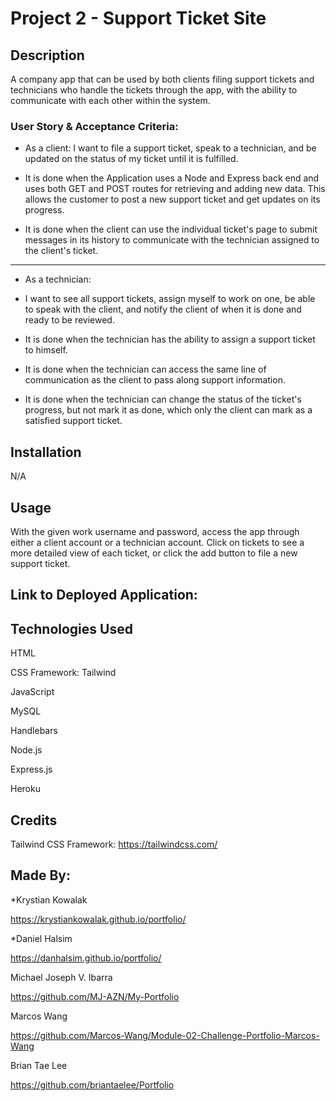 # Project 2 - Support Ticket Site

## Description

A company app that can be used by both clients filing support tickets and technicians who handle the tickets through the app, with the ability to communicate with each other within the system.

### User Story & Acceptance Criteria:

* As a client:
 I want to file a support ticket, speak to a technician, and be updated on the status of my ticket until it is fulfilled.

* It is done when the Application uses a Node and Express back end and uses both GET and POST routes for retrieving and adding new data. This allows the customer to post a new support ticket and get updates on its progress.
* It is done when the client can use the individual ticket's page to submit messages in its history to communicate with the technician assigned to the client's ticket.
---
* As a technician:
* I want to see all support tickets, assign myself to work on one, be able to speak with the client, and notify the client of when it is done and ready to be reviewed.

* It is done when the technician has the ability to assign a support ticket to himself.
* It is done when the technician can access the same line of communication as the client to pass along support information.
* It is done when the technician can change the status of the ticket's progress, but not mark it as done, which only the client can mark as a satisfied support ticket.

## Installation

N/A

## Usage

With the given work username and password, access the app through either a client account or a technician account. Click on tickets to see a more detailed view of each ticket, or click the add button to file a new support ticket.


## Link to Deployed Application:



## Technologies Used

HTML

CSS Framework: Tailwind

JavaScript

MySQL

Handlebars

Node.js

Express.js

Heroku

## Credits

Tailwind CSS Framework: https://tailwindcss.com/


## Made By:

*Krystian Kowalak

https://krystiankowalak.github.io/portfolio/

*Daniel Halsim

https://danhalsim.github.io/portfolio/

Michael Joseph V. Ibarra

https://github.com/MJ-AZN/My-Portfolio

Marcos Wang

https://github.com/Marcos-Wang/Module-02-Challenge-Portfolio-Marcos-Wang

Brian Tae Lee

https://github.com/briantaelee/Portfolio